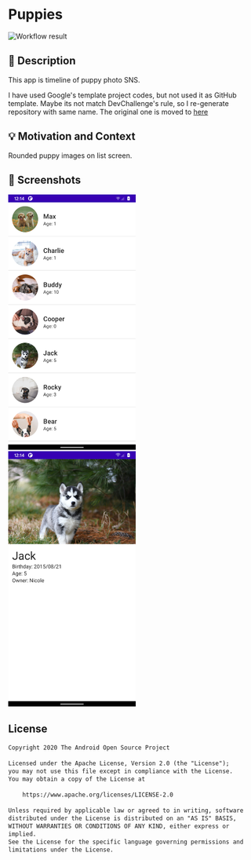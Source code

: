 # Puppies

<!--- Replace <OWNER> with your Github Username and <REPOSITORY> with the name of your repository. -->
<!--- You can find both of these in the url bar when you open your repository in github. -->
![Workflow result](https://github.com/matsujun/jetpackcompose-puppies/workflows/Check/badge.svg)


## :scroll: Description
<!--- Describe your app in one or two sentences -->
This app is timeline of puppy photo SNS.

I have used Google's template project codes, but not used it as GitHub template.
Maybe its not match DevChallenge's rule, so I re-generate repository with same name.
The original one is moved to [here](https://github.com/matsujun/jetpackcompose-puppies_original)

## :bulb: Motivation and Context
<!--- Optionally point readers to interesting parts of your submission. -->
<!--- What are you especially proud of? -->
Rounded puppy images on list screen.

## :camera_flash: Screenshots
<!-- You can add more screenshots here if you like -->
<img src="/results/screenshot_1.png" width="260">&emsp;<img src="/results/screenshot_2.png" width="260">

## License
```
Copyright 2020 The Android Open Source Project

Licensed under the Apache License, Version 2.0 (the "License");
you may not use this file except in compliance with the License.
You may obtain a copy of the License at

    https://www.apache.org/licenses/LICENSE-2.0

Unless required by applicable law or agreed to in writing, software
distributed under the License is distributed on an "AS IS" BASIS,
WITHOUT WARRANTIES OR CONDITIONS OF ANY KIND, either express or implied.
See the License for the specific language governing permissions and
limitations under the License.
```
